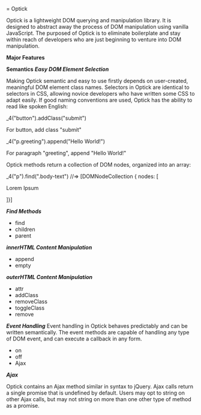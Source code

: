 = Optick

Optick is a lightweight DOM querying and manipulation library. It is designed to abstract away the process of DOM manipulation using vanilla JavaScript. The purposed of Optick is to eliminate boilerplate and stay within reach of developers who are just beginning to venture into DOM manipulation.

**Major Features**

**Semantics**
***Easy DOM Element Selection***

Making Optick semantic and easy to use firstly depends on user-created, meaningful DOM element class names. Selectors in Optick are identical to selectors in CSS, allowing novice developers who have written some CSS to adapt easily. If good naming conventions are used, Optick has the ability to read like spoken English:

  \_4("button").addClass("submit")

  For button, add class "submit"

  \_4("p.greeting").append("Hello World!")

  For paragraph "greeting", append "Hello World!"

Optick methods return a collection of DOM nodes, organized into an array:

  \_4("p").find(".body-text") //=>
    [DOMNodeCollection { nodes: [<p class="body-text">Lorem Ipsum<p>]}]

***Find Methods***

* find
* children
* parent

***innerHTML Content Manipulation***

* append
* empty

***outerHTML Content Manipulation***

* attr
* addClass
* removeClass
* toggleClass
* remove

***Event Handling***
Event handling in Optick behaves predictably and can be written semantically. The event methods are capable of handling any type of DOM event, and can execute a callback in any form.

* on
* off
* Ajax

***Ajax***

Optick contains an Ajax method similar in syntax to jQuery. Ajax calls return a single promise that is undefined by default. Users may opt to string on other Ajax calls, but may not string on more than one other type of method as a promise.
